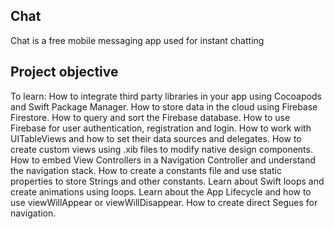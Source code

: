 ## Chat

Chat is a free mobile messaging app used for instant chatting

## Project objective

To learn:
How to integrate third party libraries in your app using Cocoapods and Swift Package Manager.
How to store data in the cloud using Firebase Firestore.
How to query and sort the Firebase database.
How to use Firebase for user authentication, registration and login.
How to work with UITableViews and how to set their data sources and delegates.
How to create custom views using .xib files to modify native design components.
How to embed View Controllers in a Navigation Controller and understand the navigation stack.
How to create a constants file and use static properties to store Strings and other constants.
Learn about Swift loops and create animations using loops.
Learn about the App Lifecycle and how to use viewWillAppear or viewWillDisappear.
How to create direct Segues for navigation.
